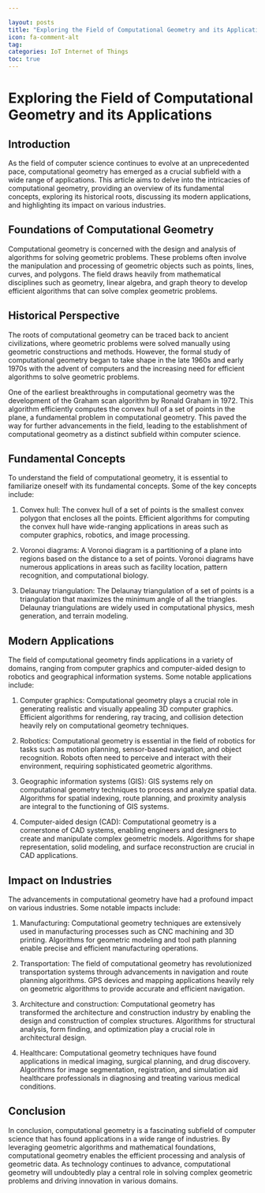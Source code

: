 ```yaml
---

layout: posts
title: "Exploring the Field of Computational Geometry and its Applications"
icon: fa-comment-alt
tag:      
categories: IoT Internet of Things
toc: true
---
```




# Exploring the Field of Computational Geometry and its Applications

## Introduction

As the field of computer science continues to evolve at an unprecedented pace, computational geometry has emerged as a crucial subfield with a wide range of applications. This article aims to delve into the intricacies of computational geometry, providing an overview of its fundamental concepts, exploring its historical roots, discussing its modern applications, and highlighting its impact on various industries.

## Foundations of Computational Geometry

Computational geometry is concerned with the design and analysis of algorithms for solving geometric problems. These problems often involve the manipulation and processing of geometric objects such as points, lines, curves, and polygons. The field draws heavily from mathematical disciplines such as geometry, linear algebra, and graph theory to develop efficient algorithms that can solve complex geometric problems.

## Historical Perspective

The roots of computational geometry can be traced back to ancient civilizations, where geometric problems were solved manually using geometric constructions and methods. However, the formal study of computational geometry began to take shape in the late 1960s and early 1970s with the advent of computers and the increasing need for efficient algorithms to solve geometric problems.

One of the earliest breakthroughs in computational geometry was the development of the Graham scan algorithm by Ronald Graham in 1972. This algorithm efficiently computes the convex hull of a set of points in the plane, a fundamental problem in computational geometry. This paved the way for further advancements in the field, leading to the establishment of computational geometry as a distinct subfield within computer science.

## Fundamental Concepts

To understand the field of computational geometry, it is essential to familiarize oneself with its fundamental concepts. Some of the key concepts include:

1. Convex hull: The convex hull of a set of points is the smallest convex polygon that encloses all the points. Efficient algorithms for computing the convex hull have wide-ranging applications in areas such as computer graphics, robotics, and image processing.

2. Voronoi diagrams: A Voronoi diagram is a partitioning of a plane into regions based on the distance to a set of points. Voronoi diagrams have numerous applications in areas such as facility location, pattern recognition, and computational biology.

3. Delaunay triangulation: The Delaunay triangulation of a set of points is a triangulation that maximizes the minimum angle of all the triangles. Delaunay triangulations are widely used in computational physics, mesh generation, and terrain modeling.

## Modern Applications

The field of computational geometry finds applications in a variety of domains, ranging from computer graphics and computer-aided design to robotics and geographical information systems. Some notable applications include:

1. Computer graphics: Computational geometry plays a crucial role in generating realistic and visually appealing 3D computer graphics. Efficient algorithms for rendering, ray tracing, and collision detection heavily rely on computational geometry techniques.

2. Robotics: Computational geometry is essential in the field of robotics for tasks such as motion planning, sensor-based navigation, and object recognition. Robots often need to perceive and interact with their environment, requiring sophisticated geometric algorithms.

3. Geographic information systems (GIS): GIS systems rely on computational geometry techniques to process and analyze spatial data. Algorithms for spatial indexing, route planning, and proximity analysis are integral to the functioning of GIS systems.

4. Computer-aided design (CAD): Computational geometry is a cornerstone of CAD systems, enabling engineers and designers to create and manipulate complex geometric models. Algorithms for shape representation, solid modeling, and surface reconstruction are crucial in CAD applications.

## Impact on Industries

The advancements in computational geometry have had a profound impact on various industries. Some notable impacts include:

1. Manufacturing: Computational geometry techniques are extensively used in manufacturing processes such as CNC machining and 3D printing. Algorithms for geometric modeling and tool path planning enable precise and efficient manufacturing operations.

2. Transportation: The field of computational geometry has revolutionized transportation systems through advancements in navigation and route planning algorithms. GPS devices and mapping applications heavily rely on geometric algorithms to provide accurate and efficient navigation.

3. Architecture and construction: Computational geometry has transformed the architecture and construction industry by enabling the design and construction of complex structures. Algorithms for structural analysis, form finding, and optimization play a crucial role in architectural design.

4. Healthcare: Computational geometry techniques have found applications in medical imaging, surgical planning, and drug discovery. Algorithms for image segmentation, registration, and simulation aid healthcare professionals in diagnosing and treating various medical conditions.

## Conclusion

In conclusion, computational geometry is a fascinating subfield of computer science that has found applications in a wide range of industries. By leveraging geometric algorithms and mathematical foundations, computational geometry enables the efficient processing and analysis of geometric data. As technology continues to advance, computational geometry will undoubtedly play a central role in solving complex geometric problems and driving innovation in various domains.